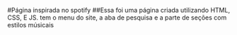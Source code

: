 #Página inspirada no spotify
##Essa foi uma página criada utilizando HTML, CSS, E JS.
tem o menu do site, a aba de pesquisa e a parte de seções com estilos músicais
